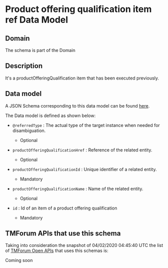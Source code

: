 # Product offering qualification item ref Data Model

## Domain

The  schema is part of the  Domain

## Description

It&#x27;s a productOfferingQualification item that has been executed previously.

## Data model

A JSON Schema corresponding to this data model can be found
[here](https://github.com/tmforum-rand/schemas/blob/candidates/Product/ProductOfferingQualificationItemRef.schema.json).

The Data model is defined as shown below:
- `@referredType` : The actual type of the target instance when needed for disambiguation.

  - Optional

- `productOfferingQualificationHref` : Reference of the related entity.

  - Optional

- `productOfferingQualificationId` : Unique identifier of a related entity.

  - Mandatory

- `productOfferingQualificationName` : Name of the related entity.

  - Optional

- `id` : Id of an item of a product offering qualification

  - Mandatory





## TMForum APIs that use this schema

Taking into consideration the snapshot of 04/02/2020 04:45:40 UTC the list of [TMForum Open APIs](https://www.tmforum.org/open-apis/) that uses this schemas is:

Coming soon